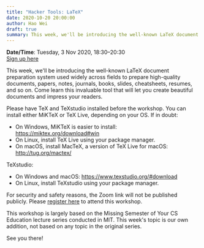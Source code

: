 ```yaml
---
title: "Hacker Tools: LaTeX"
date: 2020-10-20 20:00:00
author: Hao Wei
draft: true
summary: This week, we'll be introducing the well-known LaTeX document preparation system used widely across fields to prepare high-quality documents, papers, notes, journals, books, slides, cheatsheets, resumes, and so on.
---
```


**Date/Time**: Tuesday, 3 Nov 2020, 18:30&ndash;20:30<br />
[Sign up here][1]

This week, we'll be introducing the well-known LaTeX document preparation system used widely across fields to prepare high-quality documents, papers, notes, journals, books, slides, cheatsheets, resumes, and so on. Come learn this invaluable tool that will let you create beautiful documents and impress your readers.

Please have TeX and TeXstudio installed before the workshop. You can install either MiKTeX or TeX Live, depending on your OS. If in doubt:

- On Windows, MiKTeX is easier to install: https://miktex.org/download#win
- On Linux, install TeX Live using your package manager.
- On macOS, install MacTeX, a version of TeX Live for macOS: http://tug.org/mactex/

TeXstudio:

- On Windows and macOS: https://www.texstudio.org/#download
- On Linux, install TeXstudio using your package manager.

For security and safety reasons, the Zoom link will not be published publicly. Please [register here][1] to attend this workshop.

This workshop is largely based on the Missing Semester of Your CS Education lecture series conducted in MIT. This week's topic is our own addition, not based on any topic in the original series.

See you there!

[1]: https://docs.google.com/forms/d/e/1FAIpQLSfEI3ubP7D7j5eYk0d9LLyCniHFFe4Rvd6qXYujgG4Pw8yWHw/viewform
